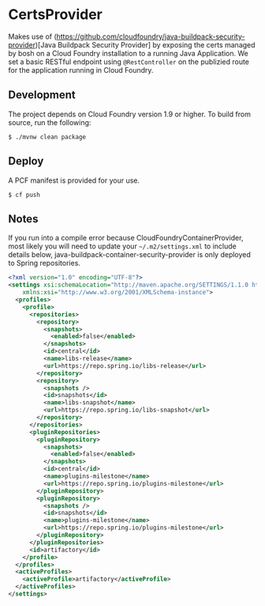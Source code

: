 # CertsProvider

Makes use of (https://github.com/cloudfoundry/java-buildpack-security-provider)[Java Buildpack Security Provider] by exposing the certs managed by bosh on a Cloud Foundry installation to a running Java Application. We set a basic RESTful endpoint using `@RestController` on the publizied route for the application running in Cloud Foundry.

## Development
The project depends on Cloud Foundry version 1.9 or higher. To build from source, run the following:
```
$ ./mvnw clean package
```

## Deploy
A PCF manifest is provided for your use.
```
$ cf push
```

## Notes
If you run into a compile error because CloudFoundryContainerProvider, most likely you will need to update your `~/.m2/settings.xml` to include details below, java-buildpack-container-security-provider is only deployed to Spring repositories.

```xml
<?xml version="1.0" encoding="UTF-8"?>
<settings xsi:schemaLocation="http://maven.apache.org/SETTINGS/1.1.0 http://maven.apache.org/xsd/settings-1.1.0.xsd" xmlns="http://maven.apache.org/SETTINGS/1.1.0"
    xmlns:xsi="http://www.w3.org/2001/XMLSchema-instance">
  <profiles>
    <profile>
      <repositories>
        <repository>
          <snapshots>
            <enabled>false</enabled>
          </snapshots>
          <id>central</id>
          <name>libs-release</name>
          <url>https://repo.spring.io/libs-release</url>
        </repository>
        <repository>
          <snapshots />
          <id>snapshots</id>
          <name>libs-snapshot</name>
          <url>https://repo.spring.io/libs-snapshot</url>
        </repository>
      </repositories>
      <pluginRepositories>
        <pluginRepository>
          <snapshots>
            <enabled>false</enabled>
          </snapshots>
          <id>central</id>
          <name>plugins-milestone</name>
          <url>https://repo.spring.io/plugins-milestone</url>
        </pluginRepository>
        <pluginRepository>
          <snapshots />
          <id>snapshots</id>
          <name>plugins-milestone</name>
          <url>https://repo.spring.io/plugins-milestone</url>
        </pluginRepository>
      </pluginRepositories>
      <id>artifactory</id>
    </profile>
  </profiles>
  <activeProfiles>
    <activeProfile>artifactory</activeProfile>
  </activeProfiles>
</settings>
```
